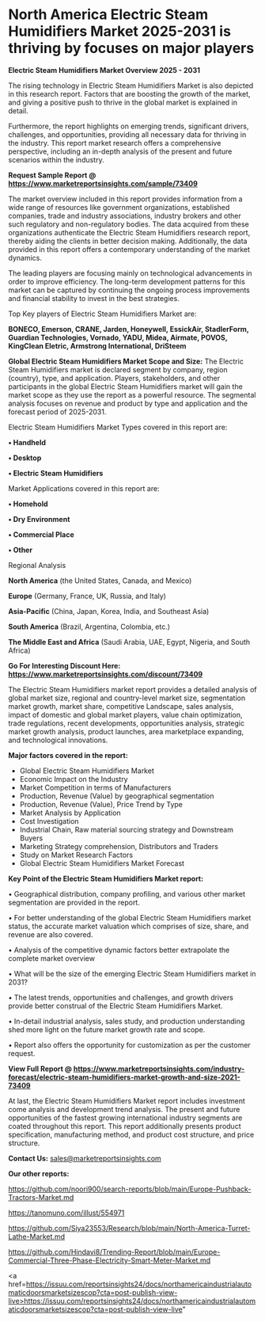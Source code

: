 # North America Electric Steam Humidifiers Market 2025-2031 is thriving by focuses on major players

<Strong> Electric Steam Humidifiers Market Overview 2025 - 2031</strong>

The rising technology in Electric Steam Humidifiers Market is also depicted in this research report. Factors that are boosting the growth of the market, and giving a positive push to thrive in the global market is explained in detail.

Furthermore, the report highlights on emerging trends, significant drivers, challenges, and opportunities, providing all necessary data for thriving in the industry. This report market research offers a comprehensive perspective, including an in-depth analysis of the present and future scenarios within the industry.

<strong>Request Sample Report @ <a href=https://www.marketreportsinsights.com/sample/73409>https://www.marketreportsinsights.com/sample/73409</a></strong>

The market overview included in this report provides information from a wide range of resources like government organizations, established companies, trade and industry associations, industry brokers and other such regulatory and non-regulatory bodies. The data acquired from these organizations authenticate the Electric Steam Humidifiers research report, thereby aiding the clients in better decision making. Additionally, the data provided in this report offers a contemporary understanding of the market dynamics.

The leading players are focusing mainly on technological advancements in order to improve efficiency. The long-term development patterns for this market can be captured by continuing the ongoing process improvements and financial stability to invest in the best strategies.

Top Key players of Electric Steam Humidifiers Market are:

<strong>BONECO, Emerson, CRANE, Jarden, Honeywell, EssickAir, StadlerForm, Guardian Technologies, Vornado, YADU, Midea, Airmate, POVOS, KingClean Eletric, Armstrong International, DriSteem</strong>

<strong><b>Global Electric Steam Humidifiers Market Scope and Size:</b></strong>
The Electric Steam Humidifiers market is declared segment by company, region (country), type, and application. Players, stakeholders, and other participants in the global Electric Steam Humidifiers market will gain the market scope as they use the report as a powerful resource. The segmental analysis focuses on revenue and product by type and application and the forecast period of 2025-2031.

Electric Steam Humidifiers Market Types covered in this report are:

<strong>• Handheld

• Desktop

• Electric Steam Humidifiers</strong>

Market Applications covered in this report are:

<strong>• Homehold

• Dry Environment

• Commercial Place

• Other</strong> 

Regional Analysis

<strong>North America</strong> (the United States, Canada, and Mexico)

<strong>Europe</strong> (Germany, France, UK, Russia, and Italy)

<strong>Asia-Pacific</strong> (China, Japan, Korea, India, and Southeast Asia)

<strong>South America</strong> (Brazil, Argentina, Colombia, etc.)

<strong>The Middle East and Africa</strong> (Saudi Arabia, UAE, Egypt, Nigeria, and South Africa)

<strong>Go For Interesting Discount Here: <a href=https://www.marketreportsinsights.com/discount/73409>https://www.marketreportsinsights.com/discount/73409</a></strong>

The Electric Steam Humidifiers market report provides a detailed analysis of global market size, regional and country-level market size, segmentation market growth, market share, competitive Landscape, sales analysis, impact of domestic and global market players, value chain optimization, trade regulations, recent developments, opportunities analysis, strategic market growth analysis, product launches, area marketplace expanding, and technological innovations.

<strong><b>Major factors covered in the report:</b></strong>
<ul>
  <li>Global Electric Steam Humidifiers Market </li>
  <li>Economic Impact on the Industry</li>
  <li>Market Competition in terms of Manufacturers</li>
  <li>Production, Revenue (Value) by geographical segmentation</li>
  <li>Production, Revenue (Value), Price Trend by Type</li>
  <li>Market Analysis by Application</li>
  <li>Cost Investigation</li>
  <li>Industrial Chain, Raw material sourcing strategy and Downstream Buyers</li>
  <li>Marketing Strategy comprehension, Distributors and Traders</li>
  <li>Study on Market Research Factors</li>
  <li>Global Electric Steam Humidifiers Market Forecast</li>
</ul>

<strong><b>Key Point of the Electric Steam Humidifiers Market report:</b></strong>

• Geographical distribution, company profiling, and various other market segmentation are provided in the report.

• For better understanding of the global Electric Steam Humidifiers market status, the accurate market valuation which comprises of size, share, and revenue are also covered.

• Analysis of the competitive dynamic factors better extrapolate the complete market overview

• What will be the size of the emerging Electric Steam Humidifiers market in 2031?

• The latest trends, opportunities and challenges, and growth drivers provide better construal of the Electric Steam Humidifiers Market.

• In-detail industrial analysis, sales study, and production understanding shed more light on the future market growth rate and scope.

• Report also offers the opportunity for customization as per the customer request.

<strong><b>View Full Report @ <a href=https://www.marketreportsinsights.com/industry-forecast/electric-steam-humidifiers-market-growth-and-size-2021-73409>https://www.marketreportsinsights.com/industry-forecast/electric-steam-humidifiers-market-growth-and-size-2021-73409</a></b></strong>


At last, the Electric Steam Humidifiers Market report includes investment come analysis and development trend analysis. The present and future opportunities of the fastest growing international industry segments are coated throughout this report. This report additionally presents product specification, manufacturing method, and product cost structure, and price structure.

<strong>Contact Us:</strong>
sales@marketreportsinsights.com

<strong>Our other reports:</strong>

<a href=https://github.com/noori900/search-reports/blob/main/Europe-Pushback-Tractors-Market.md>https://github.com/noori900/search-reports/blob/main/Europe-Pushback-Tractors-Market.md</a>

<a href=https://tanomuno.com/illust/554971>https://tanomuno.com/illust/554971</a>

<a href=https://github.com/Siya23553/Research/blob/main/North-America-Turret-Lathe-Market.md>https://github.com/Siya23553/Research/blob/main/North-America-Turret-Lathe-Market.md</a>

<a href=https://github.com/Hindavi8/Trending-Report/blob/main/Europe-Commercial-Three-Phase-Electricity-Smart-Meter-Market.md>https://github.com/Hindavi8/Trending-Report/blob/main/Europe-Commercial-Three-Phase-Electricity-Smart-Meter-Market.md</a>

<a href=https://issuu.com/reportsinsights24/docs/northamericaindustrialautomaticdoorsmarketsizescop?cta=post-publish-view-live>https://issuu.com/reportsinsights24/docs/northamericaindustrialautomaticdoorsmarketsizescop?cta=post-publish-view-live</a>"
